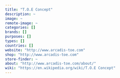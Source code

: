 ```yaml
---
title: "T.O.E Concept"
description: ~
image: ~
remote-image: ~
categories: []
brands: []
purposes: []
types: []
countries: []
website: "http://www.arcadis-toe.com"
shop: "http://www.arcadis-toe.com"
store-finder: ~
about: "http://www.arcadis-toe.com/about/"
wiki: "https://en.wikipedia.org/wiki/T.O.E Concept"
---
```

